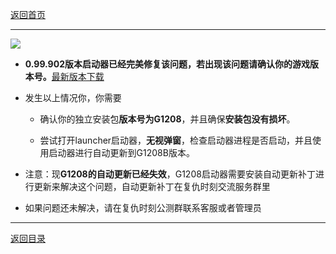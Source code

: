 [返回首页](./Home.md)
***

![](./launcherB.png)


 - **0.99.902版本启动器已经完美修复该问题，若出现该问题请确认你的游戏版本号。**[最新版本下载](./最新版本下载.md)

 - 发生以上情况你，你需要
    
    - 确认你的独立安装包**版本号为G1208**，并且确保**安装包没有损坏**。

    - 尝试打开launcher启动器，**无视弹窗**，检查启动器进程是否启动，并且使用启动器进行自动更新到G1208B版本。

 - 注意：现**G1208的自动更新已经失效**，G1208启动器需要安装自动更新补丁进行更新来解决这个问题，自动更新补丁在复仇时刻交流服务群里



  - 如果问题还未解决，请在复仇时刻公测群联系客服或者管理员



***
[返回目录](/QuestionNAnswer/index.md)
